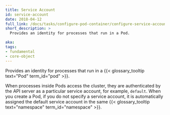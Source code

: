 ```yaml
---
title: Service Account
id: service-account
date: 2018-04-12
full_link: /docs/tasks/configure-pod-container/configure-service-account/
short_description: >
  Provides an identity for processes that run in a Pod.

aka: 
tags:
- fundamental
- core-object
---
```

 Provides an identity for processes that run in a {{< glossary_tooltip text="Pod" term_id="pod" >}}.

<!--more--> 

When processes inside Pods access the cluster, they are authenticated by the API server as a particular service account, for example, `default`. When you create a Pod, if you do not specify a service account, it is automatically assigned the default service account in the same {{< glossary_tooltip text="namespace" term_id="namespace" >}}.
